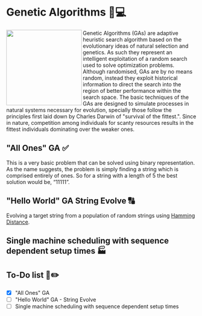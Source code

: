 # Genetic Algorithms :microscope::computer:
<img align="left" width="200" height="200" src="https://images.theconversation.com/files/125408/original/image-20160606-13045-ea307k.jpg?ixlib=rb-1.1.0&q=45&auto=format&w=926&fit=clip">
Genetic Algorithms (GAs) are adaptive heuristic search algorithm based on the evolutionary ideas of natural selection and genetics. As such they represent an intelligent exploitation of a random search used to solve optimization problems. Although randomised, GAs are by no means random, instead they exploit historical information to direct the search into the region of better performance within the search space. The basic techniques of the GAs are designed to simulate processes in natural systems necessary for evolution, specially those follow the principles first laid down by Charles Darwin of "survival of the fittest.". Since in nature, competition among individuals for scanty resources results in the fittest individuals dominating over the weaker ones.

## "All Ones" GA :white_check_mark:
This is a very basic problem that can be solved using binary representation.
As the name suggests, the problem is simply finding a string which is comprised entirely of ones.
So for a string with a length of 5 the best solution would be, “11111”.

## "Hello World" GA String Evolve :capital_abcd:
Evolving a target string from a population of random strings using [Hamming Distance](https://en.wikipedia.org/wiki/Hamming_distance).

## Single machine scheduling with sequence dependent setup times :factory:

## To-Do list :scroll::pencil2:
- [x] "All Ones" GA
- [ ] "Hello World" GA - String Evolve
- [ ] Single machine scheduling with sequence dependent setup times
